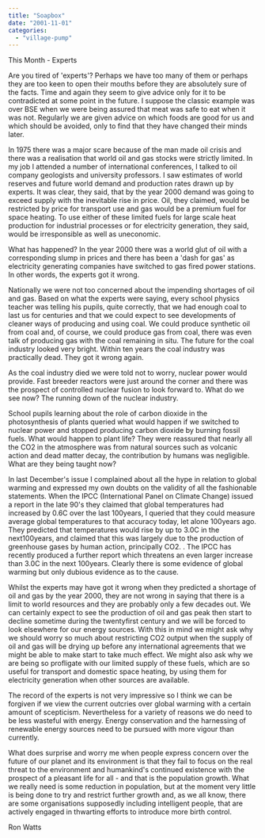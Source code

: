 ```yaml
---
title: "Soapbox"
date: "2001-11-01"
categories: 
  - "village-pump"
---
```


This Month - Experts

Are you tired of 'experts'? Perhaps we have too many of them or perhaps they are too keen to open their mouths before they are absolutely sure of the facts. Time and again they seem to give advice only for it to be contradicted at some point in the future. I suppose the classic example was over BSE when we were being assured that meat was safe to eat when it was not. Regularly we are given advice on which foods are good for us and which should be avoided, only to find that they have changed their minds later.

In 1975 there was a major scare because of the man made oil crisis and there was a realisation that world oil and gas stocks were strictly limited. In my job I attended a number of international conferences, I talked to oil company geologists and university professors. I saw estimates of world reserves and future world demand and production rates drawn up by experts. It was clear, they said, that by the year 2000 demand was going to exceed supply with the inevitable rise in price. Oil, they claimed, would be restricted by price for transport use and gas would be a premium fuel for space heating. To use either of these limited fuels for large scale heat production for industrial processes or for electricity generation, they said, would be irresponsible as well as uneconomic.

What has happened? In the year 2000 there was a world glut of oil with a corresponding slump in prices and there has been a 'dash for gas' as electricity generating companies have switched to gas fired power stations. In other words, the experts got it wrong.

Nationally we were not too concerned about the impending shortages of oil and gas. Based on what the experts were saying, every school physics teacher was telling his pupils, quite correctly, that we had enough coal to last us for centuries and that we could expect to see developments of cleaner ways of producing and using coal. We could produce synthetic oil from coal and, of course, we could produce gas from coal, there was even talk of producing gas with the coal remaining in situ. The future for the coal industry looked very bright. Within ten years the coal industry was practically dead. They got it wrong again.

As the coal industry died we were told not to worry, nuclear power would provide. Fast breeder reactors were just around the corner and there was the prospect of controlled nuclear fusion to look forward to. What do we see now? The running down of the nuclear industry.

School pupils learning about the role of carbon dioxide in the photosynthesis of plants queried what would happen if we switched to nuclear power and stopped producing carbon dioxide by burning fossil fuels. What would happen to plant life? They were reassured that nearly all the CO2 in the atmosphere was from natural sources such as volcanic action and dead matter decay, the contribution by humans was negligible. What are they being taught now?

In last December's issue I complained about all the hype in relation to global warming and expressed my own doubts on the validity of all the fashionable statements. When the IPCC (International Panel on Climate Change) issued a report in the late 90's they claimed that global temperatures had increased by 0.6C over the last 100years, I queried that they could measure average global temperatures to that accuracy today, let alone 100years ago. They predicted that temperatures would rise by up to 3.0C in the next100years, and claimed that this was largely due to the production of greenhouse gases by human action, principally CO2. . The IPCC has recently produced a further report which threatens an even larger increase than 3.0C in the next 100years. Clearly there is some evidence of global warming but only dubious evidence as to the cause.

Whilst the experts may have got it wrong when they predicted a shortage of oil and gas by the year 2000, they are not wrong in saying that there is a limit to world resources and they are probably only a few decades out. We can certainly expect to see the production of oil and gas peak then start to decline sometime during the twentyfirst century and we will be forced to look elsewhere for our energy sources. With this in mind we might ask why we should worry so much about restricting CO2 output when the supply of oil and gas will be drying up before any international agreements that we might be able to make start to take much effect. We might also ask why we are being so profligate with our limited supply of these fuels, which are so useful for transport and domestic space heating, by using them for electricity generation when other sources are available.

The record of the experts is not very impressive so I think we can be forgiven if we view the current outcries over global warming with a certain amount of scepticism. Nevertheless for a variety of reasons we do need to be less wasteful with energy. Energy conservation and the harnessing of renewable energy sources need to be pursued with more vigour than currently.

What does surprise and worry me when people express concern over the future of our planet and its environment is that they fail to focus on the real threat to the environment and humankind's continued existence with the prospect of a pleasant life for all - and that is the population growth. What we really need is some reduction in population, but at the moment very little is being done to try and restrict further growth and, as we all know, there are some organisations supposedly including intelligent people, that are actively engaged in thwarting efforts to introduce more birth control.

Ron Watts
